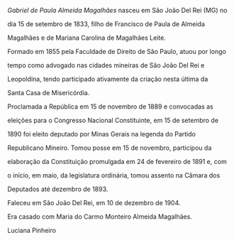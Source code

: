 

*Gabriel de Paula Almeida Magalhães* nasceu em São João Del Rei (MG) no

dia 15 de setembro de 1833, filho de Francisco de Paula de Almeida

Magalhães e de Mariana Carolina de Magalhães Leite.



Formado em 1855 pela Faculdade de Direito de São Paulo, atuou por longo

tempo como advogado nas cidades mineiras de São João Del Rei e

Leopoldina, tendo participado ativamente da criação nesta última da

Santa Casa de Misericórdia.



Proclamada a República em 15 de novembro de 1889 e convocadas as

eleições para o Congresso Nacional Constituinte, em 15 de setembro de

1890 foi eleito deputado por Minas Gerais na legenda do Partido

Republicano Mineiro. Tomou posse em 15 de novembro, participou da

elaboração da Constituição promulgada em 24 de fevereiro de 1891 e, com

o início, em maio, da legislatura ordinária, tomou assento na Câmara dos

Deputados até dezembro de 1893.



Faleceu em São João Del Rei, em 10 de dezembro de 1904.



Era casado com Maria do Carmo Monteiro Almeida Magalhães.



Luciana Pinheiro



